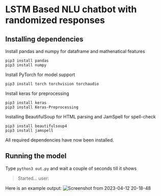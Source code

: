 # LSTM Based NLU chatbot with randomized responses

## Installing dependencies

Install pandas and numpy for dataframe and mathenatical features
```
pip3 install pandas
pip3 install numpy
```

Install PyTorch for model support
```
pip3 install torch torchvision torchaudio
```

Install keras for preprocessing
```
pip3 install keras
pip3 install Keras-Preprocessing
```

Installing BeautifulSoup for HTML parsing and JamSpell for spell-check
```
pip3 install beautifulsoup4
pip3 install jamspell
```
All required dependencies have now been installed.

## Running the model
Type `python3 out.py` and wait a couple of seconds till it shows
>Started...
>user:

Here is an example output:
![Screenshot from 2023-04-12 20-18-48](https://user-images.githubusercontent.com/96300383/231521115-61341907-e2fd-4901-8d8f-1c510d9d9009.png)
